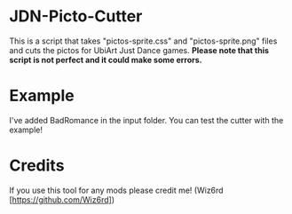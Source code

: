 # JDN-Picto-Cutter
This is a script that takes "pictos-sprite.css" and "pictos-sprite.png" files and cuts the pictos for UbiArt Just Dance games.
**Please note that this script is not perfect and it could make some errors.**
# Example
I've added BadRomance in the input folder. You can test the cutter with the example!
# Credits
If you use this tool for any mods please credit me! (Wiz6rd [https://github.com/Wiz6rd])
